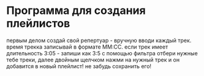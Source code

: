 # Программа для создания плейлистов
первым делом создай свой репертуар - вручную вводи каждый трек. время трекка записывай в формате ММ:CC. если трек имеет длительность 3:05 - запиши как 3:5
с помощью фильтра отбери нужные тебе треки, далее двойным щелчком нажми на нужный трек и он добавится в новый плейлист! не забудь сохранить его!
